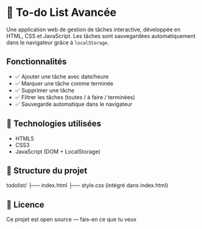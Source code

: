 # 📝 To-do List Avancée

Une application web de gestion de tâches interactive, développée en HTML, CSS et JavaScript. Les tâches sont sauvegardées automatiquement dans le navigateur grâce à `localStorage`.

##  Fonctionnalités

- ✅ Ajouter une tâche avec date/heure
- ✅ Marquer une tâche comme terminée
- ✅ Supprimer une tâche
- ✅ Filtrer les tâches (toutes / à faire / terminées)
- ✅ Sauvegarde automatique dans le navigateur



## 🔧 Technologies utilisées

- HTML5
- CSS3
- JavaScript (DOM + LocalStorage)

## 📂 Structure du projet

todolist/
├── index.html
├── style.css (intégré dans index.html)


## 📄 Licence

Ce projet est open source — fais-en ce que tu veux 


